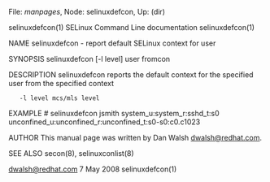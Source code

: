 File: *manpages*,  Node: selinuxdefcon,  Up: (dir)

selinuxdefcon(1)      SELinux Command Line documentation      selinuxdefcon(1)



NAME
       selinuxdefcon - report default SELinux context for user


SYNOPSIS
       selinuxdefcon [-l level] user fromcon


DESCRIPTION
       selinuxdefcon  reports  the default context for the specified user from
       the specified context

       -l level mcs/mls level


EXAMPLE
       # selinuxdefcon jsmith system_u:system_r:sshd_t:s0
       unconfined_u:unconfined_r:unconfined_t:s0-s0:c0.c1023


AUTHOR
       This manual page was written by Dan Walsh <dwalsh@redhat.com>.


SEE ALSO
       secon(8), selinuxconlist(8)



dwalsh@redhat.com                 7 May 2008                  selinuxdefcon(1)
